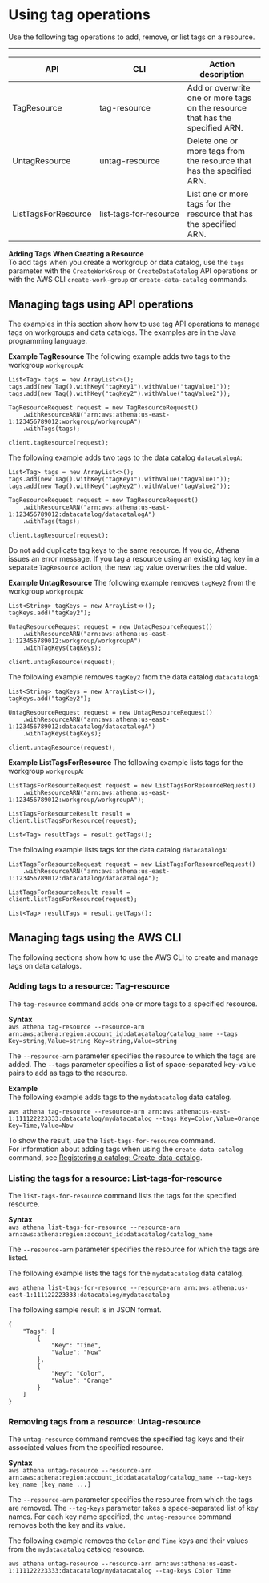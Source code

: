 # Using tag operations<a name="tags-operations"></a>

Use the following tag operations to add, remove, or list tags on a resource\.


****  

| API | CLI | Action description | 
| --- | --- | --- | 
| TagResource | tag\-resource | Add or overwrite one or more tags on the resource that has the specified ARN\. | 
| UntagResource | untag\-resource | Delete one or more tags from the resource that has the specified ARN\. | 
| ListTagsForResource | list‑tags‑for‑resource | List one or more tags for the resource that has the specified ARN\. | 

**Adding Tags When Creating a Resource**  
To add tags when you create a workgroup or data catalog, use the `tags` parameter with the `CreateWorkGroup` or `CreateDataCatalog` API operations or with the AWS CLI `create-work-group` or `create-data-catalog` commands\.

## Managing tags using API operations<a name="tags-operations-examples-java"></a>

The examples in this section show how to use tag API operations to manage tags on workgroups and data catalogs\. The examples are in the Java programming language\.

**Example TagResource**  <a name="example1"></a>
The following example adds two tags to the workgroup `workgroupA`:  

```
List<Tag> tags = new ArrayList<>();
tags.add(new Tag().withKey("tagKey1").withValue("tagValue1"));
tags.add(new Tag().withKey("tagKey2").withValue("tagValue2"));

TagResourceRequest request = new TagResourceRequest()
    .withResourceARN("arn:aws:athena:us-east-1:123456789012:workgroup/workgroupA")
    .withTags(tags);

client.tagResource(request);
```
The following example adds two tags to the data catalog `datacatalogA`:  

```
List<Tag> tags = new ArrayList<>();
tags.add(new Tag().withKey("tagKey1").withValue("tagValue1"));
tags.add(new Tag().withKey("tagKey2").withValue("tagValue2"));

TagResourceRequest request = new TagResourceRequest()
    .withResourceARN("arn:aws:athena:us-east-1:123456789012:datacatalog/datacatalogA")
    .withTags(tags);

client.tagResource(request);
```
Do not add duplicate tag keys to the same resource\. If you do, Athena issues an error message\. If you tag a resource using an existing tag key in a separate `TagResource` action, the new tag value overwrites the old value\.

**Example UntagResource**  <a name="example2"></a>
The following example removes `tagKey2` from the workgroup `workgroupA`:  

```
List<String> tagKeys = new ArrayList<>();
tagKeys.add("tagKey2");

UntagResourceRequest request = new UntagResourceRequest()
    .withResourceARN("arn:aws:athena:us-east-1:123456789012:workgroup/workgroupA")
    .withTagKeys(tagKeys);

client.untagResource(request);
```
The following example removes `tagKey2` from the data catalog `datacatalogA`:  

```
List<String> tagKeys = new ArrayList<>();
tagKeys.add("tagKey2");

UntagResourceRequest request = new UntagResourceRequest()
    .withResourceARN("arn:aws:athena:us-east-1:123456789012:datacatalog/datacatalogA")
    .withTagKeys(tagKeys);

client.untagResource(request);
```

**Example ListTagsForResource**  <a name="example3"></a>
The following example lists tags for the workgroup `workgroupA`:  

```
ListTagsForResourceRequest request = new ListTagsForResourceRequest()
    .withResourceARN("arn:aws:athena:us-east-1:123456789012:workgroup/workgroupA");

ListTagsForResourceResult result = client.listTagsForResource(request);

List<Tag> resultTags = result.getTags();
```
The following example lists tags for the data catalog `datacatalogA`:  

```
ListTagsForResourceRequest request = new ListTagsForResourceRequest()
    .withResourceARN("arn:aws:athena:us-east-1:123456789012:datacatalog/datacatalogA");

ListTagsForResourceResult result = client.listTagsForResource(request);

List<Tag> resultTags = result.getTags();
```

## Managing tags using the AWS CLI<a name="tags-operations-examples-cli"></a>

The following sections show how to use the AWS CLI to create and manage tags on data catalogs\.

### Adding tags to a resource: Tag\-resource<a name="tags-operations-examples-cli-tag-resource"></a>

The `tag-resource` command adds one or more tags to a specified resource\.

**Syntax**  
`aws athena tag-resource --resource-arn arn:aws:athena:region:account_id:datacatalog/catalog_name --tags Key=string,Value=string Key=string,Value=string`

The `--resource-arn` parameter specifies the resource to which the tags are added\. The `--tags` parameter specifies a list of space\-separated key\-value pairs to add as tags to the resource\. 

**Example**  
The following example adds tags to the `mydatacatalog` data catalog\.  

```
aws athena tag-resource --resource-arn arn:aws:athena:us-east-1:111122223333:datacatalog/mydatacatalog --tags Key=Color,Value=Orange Key=Time,Value=Now
```
To show the result, use the `list-tags-for-resource` command\.   
For information about adding tags when using the `create-data-catalog` command, see [Registering a catalog: Create\-data\-catalog](datastores-hive-cli.md#datastores-hive-cli-registering-a-catalog)\.

### Listing the tags for a resource: List\-tags\-for\-resource<a name="tags-operations-examples-cli-list-tags-for-resource"></a>

The `list-tags-for-resource` command lists the tags for the specified resource\.

**Syntax**  
`aws athena list-tags-for-resource --resource-arn arn:aws:athena:region:account_id:datacatalog/catalog_name`

The `--resource-arn` parameter specifies the resource for which the tags are listed\. 

The following example lists the tags for the `mydatacatalog` data catalog\.

```
aws athena list-tags-for-resource --resource-arn arn:aws:athena:us-east-1:111122223333:datacatalog/mydatacatalog
```

The following sample result is in JSON format\.

```
{
    "Tags": [
        {
            "Key": "Time",
            "Value": "Now"
        },
        {
            "Key": "Color",
            "Value": "Orange"
        }
    ]
}
```

### Removing tags from a resource: Untag\-resource<a name="tags-operations-examples-cli-untag-resource"></a>

The `untag-resource` command removes the specified tag keys and their associated values from the specified resource\.

**Syntax**  
`aws athena untag-resource --resource-arn arn:aws:athena:region:account_id:datacatalog/catalog_name --tag-keys key_name [key_name ...]` 

The `--resource-arn` parameter specifies the resource from which the tags are removed\. The `--tag-keys` parameter takes a space\-separated list of key names\. For each key name specified, the `untag-resource` command removes both the key and its value\.

The following example removes the `Color` and `Time` keys and their values from the `mydatacatalog` catalog resource\.

```
aws athena untag-resource --resource-arn arn:aws:athena:us-east-1:111122223333:datacatalog/mydatacatalog --tag-keys Color Time
```
